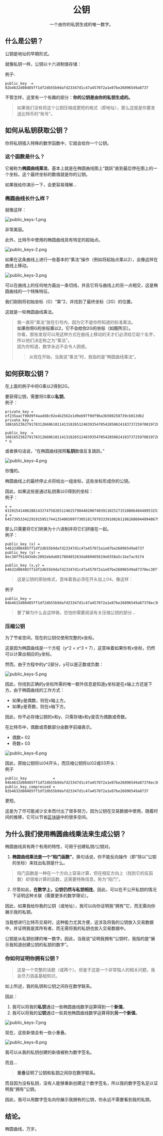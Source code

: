 # <center>公钥</center>
<center>一个由你的私钥生成的唯一数字。</center>

## 什么是公钥？
公钥是地址的早期形式。

就像私钥一样，公钥以十六进制值存储：

例子:
```
public_key  = 02b4632d08485ff1df2db55b9dafd23347d1c47a457072a1e87be26896549a8737
```

不管怎样，这里有一个有趣的部分：**你的公钥是由你的私钥生成的。**

>如果我们没有将这个公钥压缩成更短的格式（即地址），那么这就是你要发送比特币的“账号”。

## 如何从私钥获取公钥？
你将私钥插入特殊的数学函数中，它就会给你一个公钥。

### 这个函数是什么？
它被称为**椭圆曲线乘法**，基本上就是在椭圆曲线图上“跳跃”直到最后停在图上的一个坐标。这个最终坐标的数值就是你的公钥。

如果我给你演示一下，会更容易理解...

### 椭圆曲线长什么样？
就像这样：

![public_keys-1.png](img/public_keys-1%20(1).png)  

非常美丽。

此外，比特币中使用的椭圆曲线具有特定的起始点。  

![public_keys-2.png](img/public_keys-2%20(1).png)  

如果在这条曲线上进行一些基本的“乘法”操作（例如将起始点乘以2），会像这样在曲线上移动。  

![public_keys-3.png](img/public_keys-3%20(1).png)  

可以在曲线上的任何地方画出一条切线，并且它将与曲线上的另一点相交，这是椭圆曲线的一个特殊特征。

我们刚刚将初始坐标（G）“乘”2，并找到了最终坐标（2G）的位置。

这就是一轮椭圆曲线乘法。
>我一直将“乘法”放在引号内，因为它不是你所知道的标准乘法。  
**如果你将G的坐标乘以2，它不会给你2G的坐标（如图所示）。**  
你看，那些发现可以用这种方式在曲线上移动的天才们必须给它起个名字，所以他们决定称之为“乘法”。  
因为你知道，数学永远不会令人困惑。  
>>从现在开始，当我说“乘法”时，我指的是“椭圆曲线乘法”。

## 如何获取公钥？
在上面的例子中将G乘以2得到2G。

要获得公钥，需要将G乘以**私钥**。  
例子：
```
private_key = ef235aacf90d9f4aadd8c92e4b2562e1d9eb97f0df9ba3b508258739cb013db2
private_key = 108165236279178312660610114131826512483935470542850824183737259708197206310322

public_key  = 108165236279178312660610114131826512483935470542850824183737259708197206310322 * G
```
或者换句话说，“在椭圆曲线按照**私钥**数值反复跳跃。”  

![public_keys-4.png](img/public_keys-4%20(1).png)  

你懂的。

椭圆曲线上的最终停止点将给出一组坐标，这些坐标形成你的公钥。

因此，如果这些是通过私钥乘以G得到的坐标：  
例子：
```
x = 81591541406288143274758265124625798440200740391102527151086648448953253267255
y = 64573953342291915951744135406509773051817879333910826118626860448948679381492
```

那么只需要将它们转换为十六进制并将它们拼接在一起。  
例子：
```
public_key (x) = b4632d08485ff1df2db55b9dafd23347d1c47a457072a1e87be26896549a8737
public_key (y) = 8ec38ff91d43e8c2092ebda601780485263da089465619e0358a5c1be7ac91f4

public_key (x,y) = b4632d08485ff1df2db55b9dafd23347d1c47a457072a1e87be26896549a87378ec38ff91d43e8c2092ebda601780485263da089465619e0358a5c1be7ac91f4
```

>这是公钥的原始格式，意味着我必须在开头加上04。像这样：

例子
```
public_key = 04b4632d08485ff1df2db55b9dafd23347d1c47a457072a1e87be26896549a87378ec38ff91d43e8c2092ebda601780485263da089465619e0358a5c1be7ac91f4
```
>要了解为什么会这样做，恐怕你需要阅读有关压缩公钥的部分...

### 压缩公钥
为了节省空间，现在的公钥仅使用完整的x坐标。

这是因为椭圆曲线是一个方程（y^2 = x^3 + 7），这意味着如果你有x坐标，仍然可以计算出相应的y坐标。

然而，由于方程中的y^2部分，y可以是正数或负数：

![public_keys-5.png](img/public_keys-5%20(1).png)

因此，你找到正确的y坐标所需的唯一额外信息是知道y坐标是在x轴上方还是下方。由于椭圆曲线的工作方式：

* 如果y是偶数，则在x轴上方。
* 如果y是奇数，则在x轴下方。  

因此，你不必存储公钥的x和y，只需存储x和y是否为偶数或奇数。

在比特币中，偶数或奇数部分由数字前缀表示。

* 偶数= 02
* 奇数= 03  

![public_keys-6.png](img/public_keys-6%20(1).png)

因此，原始公钥将以04开头，而压缩公钥将以02或03开头：  
例子
```
public_key            = 04b4632d08485ff1df2db55b9dafd23347d1c47a457072a1e87be26896549a87378ec38ff91d43e8c2092ebda601780485263da089465619e0358a5c1be7ac91f4
public_key_compressed = 02b4632d08485ff1df2db55b9dafd23347d1c47a457072a1e87be26896549a8737
```
更短。

这是为了尽可能减少文本而付出了很多努力，因为公钥在交易数据中使用，随着时间的推移，它可以节省[区块链](../../../How%20Bitcoin%20Works/2.Mining/1.Blockchain/Blockchain.md)中的很多空间。

## 为什么我们使用椭圆曲线乘法来生成公钥？
椭圆曲线具有两个有用的特性，可用于创建私钥/公钥对。

1. **椭圆曲线乘法是一个“陷门函数”**。换句话说，你不能反向操作（即“除以”公钥的坐标）来找出私钥是什么。
>陷门函数是一种在一个方向上容易计算，但在相反方向上（找到它的反函数）却很难计算的函数，这需要特殊信息，称为“陷门”。

2. 尽管如此，**在数学上，公钥仍然与私钥相连**。因此，可以在不公开私钥的情况下证明这种关联（需要更多的数学理论）。  

因此，如果我给你我的公钥（或地址），我可以向你证明我“拥有”它，而无需向你展示我的私钥。  

当我想进行比特币交易时，这种能力尤其方便，这涉及将我的公钥放入交易数据中，并证明我是其所有者，而无需将我的私钥也放入交易数据中。  

公钥是从私钥创建的唯一数字。因此，当我说“证明我拥有”公钥时，我指的是“展示我知道创建公钥的私钥的数字”。  

### 你如何证明你拥有公钥？
>这是一个完整的话题（或两个）。但鉴于这是一个非常恼人的相关问题，我会尽力涵盖基础知识。

如上所述，我的私钥和公钥之间存在数学联系。

因此：

1. 我可以将我的**私钥**通过一些椭圆曲线数学运算得到一个**新值**。
2. 我可以将我的**公钥**通过一些其他椭圆曲线数学运算得到**另一个新值**。

![public_keys-7.png](img/public_keys-7%20(1).png)  

现在，这些新值会有一些小重叠。  

![public_keys-8.png](img/public_keys-8%20(1).png)  

我可以从我的私钥创建的新值被称为数字签名。

而且…

>**重叠证明了公钥和私钥之间存在数学联系。**

而且因为没有私钥，没有人能够重新创建这个数字签名，所以我的数字签名足以证明我“拥有”公钥。

因此，我可以用数字签名向你展示我拥有的公钥，你永远不需要看到我的私钥。

## 结论。
椭圆曲线，万岁。